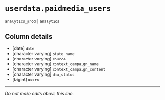 # `userdata.paidmedia_users`
`analytics_prod` | `analytics`

## Column details
* [date]      `date`
* [character varying] `state_name`
* [character varying] `source`
* [character varying] `context_campaign_name`
* [character varying] `context_campaign_content`
* [character varying] `dau_status`
* [bigint]    `users`

-------------------------------------------------------------------------------
*Do not make edits above this line.*
